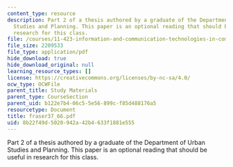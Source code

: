 ```yaml
---
content_type: resource
description: Part 2 of a thesis authored by a graduate of the Department of Urban
  Studies and Planning. This paper is an optional reading that should be useful in
  research for this class.
file: /courses/11-423-information-and-communication-technologies-in-community-development-spring-2004/8b22f49d5020942a42b4633f1881e555_fraser37_66.pdf
file_size: 2209533
file_type: application/pdf
hide_download: true
hide_download_original: null
learning_resource_types: []
license: https://creativecommons.org/licenses/by-nc-sa/4.0/
ocw_type: OCWFile
parent_title: Study Materials
parent_type: CourseSection
parent_uid: b122e7b4-06c5-5e56-899c-f85d488176a5
resourcetype: Document
title: fraser37_66.pdf
uid: 8b22f49d-5020-942a-42b4-633f1881e555
---
```

Part 2 of a thesis authored by a graduate of the Department of Urban Studies and Planning. This paper is an optional reading that should be useful in research for this class.